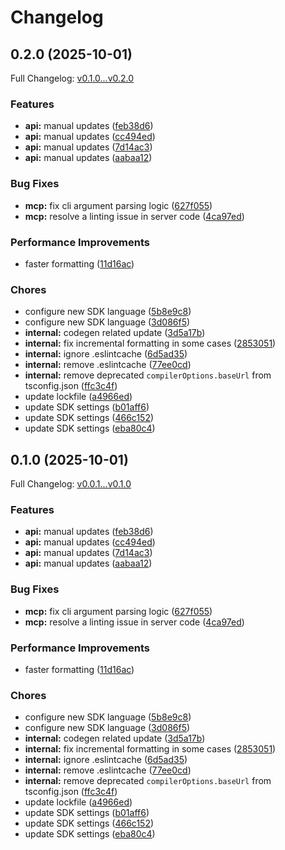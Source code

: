 # Changelog

## 0.2.0 (2025-10-01)

Full Changelog: [v0.1.0...v0.2.0](https://github.com/caesar-data/typescript-sdk/compare/v0.1.0...v0.2.0)

### Features

* **api:** manual updates ([feb38d6](https://github.com/caesar-data/typescript-sdk/commit/feb38d62f33e3c4a5b602cbaa2c21d2139362ec5))
* **api:** manual updates ([cc494ed](https://github.com/caesar-data/typescript-sdk/commit/cc494ed2a7f24412c3ffe909f8a91c68fe3d4c93))
* **api:** manual updates ([7d14ac3](https://github.com/caesar-data/typescript-sdk/commit/7d14ac3a460a3b8b4800221a2d6e49a1aca16c8e))
* **api:** manual updates ([aabaa12](https://github.com/caesar-data/typescript-sdk/commit/aabaa12ce737e0335ef8c75cd088d5d2d1de103e))


### Bug Fixes

* **mcp:** fix cli argument parsing logic ([627f055](https://github.com/caesar-data/typescript-sdk/commit/627f055a328aa7bbb3e1ed0fb343cf2a76baab8c))
* **mcp:** resolve a linting issue in server code ([4ca97ed](https://github.com/caesar-data/typescript-sdk/commit/4ca97ed87c40ab56ef5c4a8ba196aacdf1be61c1))


### Performance Improvements

* faster formatting ([11d16ac](https://github.com/caesar-data/typescript-sdk/commit/11d16ac0f539a294dc0b5c51cc4bd566de497fab))


### Chores

* configure new SDK language ([5b8e9c8](https://github.com/caesar-data/typescript-sdk/commit/5b8e9c80058951e5bd38047fa88099286b314346))
* configure new SDK language ([3d086f5](https://github.com/caesar-data/typescript-sdk/commit/3d086f5e8b82d4e23f758d0b560205841f5fa1a1))
* **internal:** codegen related update ([3d5a17b](https://github.com/caesar-data/typescript-sdk/commit/3d5a17b34e7cd4f9040162af26780b1283b0f3e1))
* **internal:** fix incremental formatting in some cases ([2853051](https://github.com/caesar-data/typescript-sdk/commit/2853051690575ba15cea56333027af705ec2e4a0))
* **internal:** ignore .eslintcache ([6d5ad35](https://github.com/caesar-data/typescript-sdk/commit/6d5ad35393218a688669ece11b292ca98b83866f))
* **internal:** remove .eslintcache ([77ee0cd](https://github.com/caesar-data/typescript-sdk/commit/77ee0cd888bcc57cdcce541ca9bc60bdd2fe56dd))
* **internal:** remove deprecated `compilerOptions.baseUrl` from tsconfig.json ([ffc3c4f](https://github.com/caesar-data/typescript-sdk/commit/ffc3c4fd7a7048685eb4018707ec956345516396))
* update lockfile ([a4966ed](https://github.com/caesar-data/typescript-sdk/commit/a4966ed83ab8bf2e789593a8e07a46b4e10b276e))
* update SDK settings ([b01aff6](https://github.com/caesar-data/typescript-sdk/commit/b01aff6bc6961256bc8c12d7bdd77c53a0e7078b))
* update SDK settings ([466c152](https://github.com/caesar-data/typescript-sdk/commit/466c152c90bb0d062a3111fab5da85c2b3679039))
* update SDK settings ([eba80c4](https://github.com/caesar-data/typescript-sdk/commit/eba80c4312911b254f11b760b26367b1218b759a))

## 0.1.0 (2025-10-01)

Full Changelog: [v0.0.1...v0.1.0](https://github.com/caesar-data/typescript-sdk/compare/v0.0.1...v0.1.0)

### Features

* **api:** manual updates ([feb38d6](https://github.com/caesar-data/typescript-sdk/commit/feb38d62f33e3c4a5b602cbaa2c21d2139362ec5))
* **api:** manual updates ([cc494ed](https://github.com/caesar-data/typescript-sdk/commit/cc494ed2a7f24412c3ffe909f8a91c68fe3d4c93))
* **api:** manual updates ([7d14ac3](https://github.com/caesar-data/typescript-sdk/commit/7d14ac3a460a3b8b4800221a2d6e49a1aca16c8e))
* **api:** manual updates ([aabaa12](https://github.com/caesar-data/typescript-sdk/commit/aabaa12ce737e0335ef8c75cd088d5d2d1de103e))


### Bug Fixes

* **mcp:** fix cli argument parsing logic ([627f055](https://github.com/caesar-data/typescript-sdk/commit/627f055a328aa7bbb3e1ed0fb343cf2a76baab8c))
* **mcp:** resolve a linting issue in server code ([4ca97ed](https://github.com/caesar-data/typescript-sdk/commit/4ca97ed87c40ab56ef5c4a8ba196aacdf1be61c1))


### Performance Improvements

* faster formatting ([11d16ac](https://github.com/caesar-data/typescript-sdk/commit/11d16ac0f539a294dc0b5c51cc4bd566de497fab))


### Chores

* configure new SDK language ([5b8e9c8](https://github.com/caesar-data/typescript-sdk/commit/5b8e9c80058951e5bd38047fa88099286b314346))
* configure new SDK language ([3d086f5](https://github.com/caesar-data/typescript-sdk/commit/3d086f5e8b82d4e23f758d0b560205841f5fa1a1))
* **internal:** codegen related update ([3d5a17b](https://github.com/caesar-data/typescript-sdk/commit/3d5a17b34e7cd4f9040162af26780b1283b0f3e1))
* **internal:** fix incremental formatting in some cases ([2853051](https://github.com/caesar-data/typescript-sdk/commit/2853051690575ba15cea56333027af705ec2e4a0))
* **internal:** ignore .eslintcache ([6d5ad35](https://github.com/caesar-data/typescript-sdk/commit/6d5ad35393218a688669ece11b292ca98b83866f))
* **internal:** remove .eslintcache ([77ee0cd](https://github.com/caesar-data/typescript-sdk/commit/77ee0cd888bcc57cdcce541ca9bc60bdd2fe56dd))
* **internal:** remove deprecated `compilerOptions.baseUrl` from tsconfig.json ([ffc3c4f](https://github.com/caesar-data/typescript-sdk/commit/ffc3c4fd7a7048685eb4018707ec956345516396))
* update lockfile ([a4966ed](https://github.com/caesar-data/typescript-sdk/commit/a4966ed83ab8bf2e789593a8e07a46b4e10b276e))
* update SDK settings ([b01aff6](https://github.com/caesar-data/typescript-sdk/commit/b01aff6bc6961256bc8c12d7bdd77c53a0e7078b))
* update SDK settings ([466c152](https://github.com/caesar-data/typescript-sdk/commit/466c152c90bb0d062a3111fab5da85c2b3679039))
* update SDK settings ([eba80c4](https://github.com/caesar-data/typescript-sdk/commit/eba80c4312911b254f11b760b26367b1218b759a))
